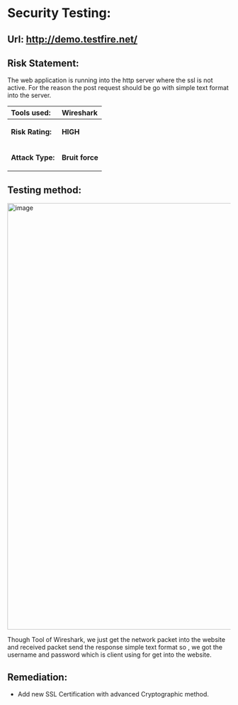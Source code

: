 # Security Testing:
## Url: <http://demo.testfire.net/>
## Risk Statement:
The web application  is running into the http server where the ssl is not active. For the reason the post   request should be go with simple text format into the server.  


|**Tools used:**|Wireshark |
| :- | :- |
|<p>**Risk Rating:**  </p><p></p>|<p>**HIGH** </p><p></p>|
|<p>**Attack Type:**</p><p></p>|<p>**Bruit force** </p><p></p>|

## **Testing  method:** 
   <img width="962" alt="image" src="https://user-images.githubusercontent.com/65080702/177790843-a77a7926-4d67-437c-8666-28b307d62dd9.png">

Though Tool of Wireshark, we just get the network packet into the website and  received packet send the response simple text format so , we got the username and password which is client using for get into the website. 

## Remediation:
* Add new  SSL Certification with advanced Cryptographic method. 


